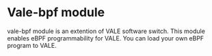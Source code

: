 # Vale-bpf module
vale-bpf module is an extention of VALE software switch.
This module enables eBPF programmability for VALE.
You can load your own eBPF program to VALE.
